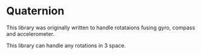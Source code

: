 # Quaternion

This library was originally written to handle rotataions fusing gyro, compass and accelerometer.

This library can handle any rotations in 3 space.
